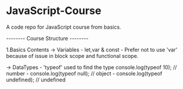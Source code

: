 # JavaScript-Course
A code repo for JavaScript course from basics.

-------- Course Structure --------

1.Basics Contents
-> Variables
    - let,var & const 
    - Prefer not to use 'var' because of issue in block scope and functional scope.

-> DataTypes
    - 'typeof' used to find the type
        console.log(typeof 10); // number
    - console.log(typeof null); // object
    - console.log(typeof undefined); // undefined